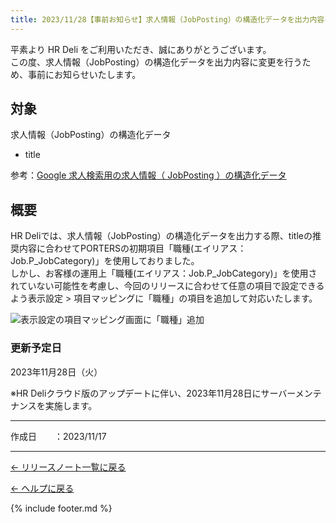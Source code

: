 ```yaml
---
title: 2023/11/28【事前お知らせ】求人情報（JobPosting）の構造化データを出力内容に変更があります
---
```


平素より HR Deli をご利用いただき、誠にありがとうございます。<br>
この度、求人情報（JobPosting）の構造化データを出力内容に変更を行うため、事前にお知らせいたします。

## 対象
求人情報（JobPosting）の構造化データ

* title

参考：[Google 求人検索用の求人情報（ JobPosting ）の構造化データ](https://developers.google.com/search/docs/appearance/structured-data/job-posting?hl=ja)
 
## 概要
HR Deliでは、求人情報（JobPosting）の構造化データを出力する際、titleの推奨内容に合わせてPORTERSの初期項目「職種(エイリアス：Job.P_JobCategory)」を使用しておりました。<br>
しかし、お客様の運用上「職種(エイリアス：Job.P_JobCategory)」を使用されていない可能性を考慮し、今回のリリースに合わせて任意の項目で設定できるよう表示設定 > 項目マッピングに「職種」の項目を追加して対応いたします。<br>

![表示設定の項目マッピング画面に「職種」追加](https://e2info.github.io/hrdeli-docs/release-notes/images/20231128_01.png)

### 更新予定日
2023年11月28日（火）

※HR Deliクラウド版のアップデートに伴い、2023年11月28日にサーバーメンテナンスを実施します。


-------------

<p>作成日　　：2023/11/17</p>

-------------

[← リリースノート一覧に戻る](https://e2info.github.io/hrdeli-docs/release-notes/archive)<br>

[← ヘルプに戻る](https://e2info.github.io/hrdeli-docs/)<br>

{% include footer.md %}